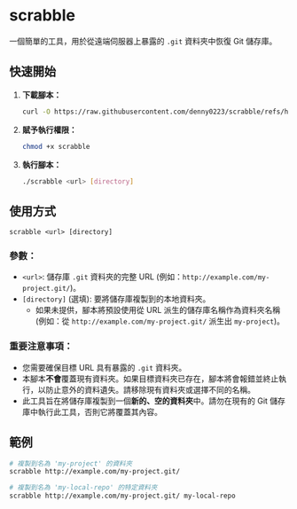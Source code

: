 # scrabble

一個簡單的工具，用於從遠端伺服器上暴露的 `.git` 資料夾中恢復 Git 儲存庫。

## 快速開始

1.  **下載腳本：**
    ```bash
    curl -O https://raw.githubusercontent.com/denny0223/scrabble/refs/heads/master/scrabble
    ```

2.  **賦予執行權限：**
    ```bash
    chmod +x scrabble
    ```

3.  **執行腳本：**
    ```bash
    ./scrabble <url> [directory]
    ```

## 使用方式

`scrabble <url> [directory]`

### 參數：

*   `<url>`: 儲存庫 `.git` 資料夾的完整 URL (例如：`http://example.com/my-project.git/`)。
*   `[directory]` (選填): 要將儲存庫複製到的本地資料夾。
    *   如果未提供，腳本將預設使用從 URL 派生的儲存庫名稱作為資料夾名稱 (例如：從 `http://example.com/my-project.git/` 派生出 `my-project`)。

### 重要注意事項：

*   您需要確保目標 URL 具有暴露的 `.git` 資料夾。
*   本腳本**不會**覆蓋現有資料夾。如果目標資料夾已存在，腳本將會報錯並終止執行，以防止意外的資料遺失。請移除現有資料夾或選擇不同的名稱。
*   此工具旨在將儲存庫複製到一個**新的、空的資料夾**中。請勿在現有的 Git 儲存庫中執行此工具，否則它將覆蓋其內容。

## 範例

```bash
# 複製到名為 'my-project' 的資料夾
scrabble http://example.com/my-project.git/

# 複製到名為 'my-local-repo' 的特定資料夾
scrabble http://example.com/my-project.git/ my-local-repo
```
